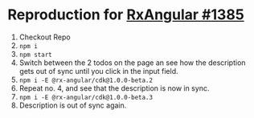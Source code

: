 # Reproduction for [RxAngular #1385](https://github.com/rx-angular/rx-angular/issues/1385)

1. Checkout Repo
2. `npm i`
3. `npm start`
4. Switch between the 2 todos on the page an see how the description gets out of sync until you click in the input field.
5. `npm i -E @rx-angular/cdk@1.0.0-beta.2`
6. Repeat no. 4, and see that the description is now in sync.
7. `npm i -E @rx-angular/cdk@1.0.0-beta.3`
8. Description is out of sync again.
